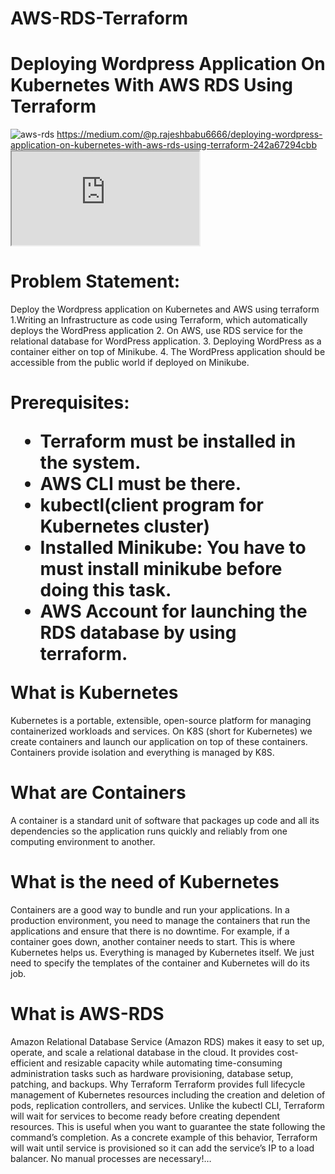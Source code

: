# AWS-RDS-Terraform

<h1>Deploying Wordpress Application On Kubernetes With AWS RDS Using Terraform</h1>
<img src="https://miro.medium.com/max/1400/1*6aMa8fOkcpW1V7QzVEmPKw.png" alt="aws-rds">
<u>https://medium.com/@p.rajeshbabu6666/deploying-wordpress-application-on-kubernetes-with-aws-rds-using-terraform-242a67294cbb</u>

<iframe src="https://medium.com/@p.rajeshbabu6666/deploying-wordpress-application-on-kubernetes-with-aws-rds-using-terraform-242a67294cbb" title="Deploying Wordpress Application On Kubernetes With AWS RDS Using Terraform">
</iframe>


<h1>Problem Statement:</h1>
Deploy the Wordpress application on Kubernetes and AWS using terraform
1.Writing an Infrastructure as code using Terraform, which automatically deploys the WordPress application
2. On AWS, use RDS service for the relational database for WordPress application.
3. Deploying WordPress as a container either on top of Minikube.
4. The WordPress application should be accessible from the public world if deployed on Minikube.

<h1>Prerequisites:</h>
<ul>
<li>Terraform must be installed in the system.</li>
<li>AWS CLI must be there.</li>
<li>kubectl(client program for Kubernetes cluster)</li>
<li>Installed Minikube: You have to must install minikube before doing this task.</li>
<li>AWS Account for launching the RDS database by using terraform.</li>
  </ul
<h1>What is Kubernetes</h1>
Kubernetes is a portable, extensible, open-source platform for managing containerized workloads and services. On K8S (short for Kubernetes) we create containers and launch our application on top of these containers. Containers provide isolation and everything is managed by K8S.
<h1>What are Containers</h1>
A container is a standard unit of software that packages up code and all its dependencies so the application runs quickly and reliably from one computing environment to another.
<h1>What is the need of Kubernetes</h1>
Containers are a good way to bundle and run your applications. In a production environment, you need to manage the containers that run the applications and ensure that there is no downtime. For example, if a container goes down, another container needs to start. This is where Kubernetes helps us. Everything is managed by Kubernetes itself. We just need to specify the templates of the container and Kubernetes will do its job.
<h1>What is AWS-RDS</h1>
Amazon Relational Database Service (Amazon RDS) makes it easy to set up, operate, and scale a relational database in the cloud. It provides cost-efficient and resizable capacity while automating time-consuming administration tasks such as hardware provisioning, database setup, patching, and backups.
Why Terraform
Terraform provides full lifecycle management of Kubernetes resources including the creation and deletion of pods, replication controllers, and services.
Unlike the kubectl CLI, Terraform will wait for services to become ready before creating dependent resources. This is useful when you want to guarantee the state following the command’s completion. As a concrete example of this behavior, Terraform will wait until service is provisioned so it can add the service’s IP to a load balancer. No manual processes are necessary!…
